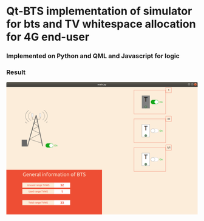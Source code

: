 # Qt-BTS implementation of simulator for bts and TV whitespace allocation for 4G end-user


### Implemented on Python and QML and Javascript for logic
### Result
![alt](assets/2.png)
